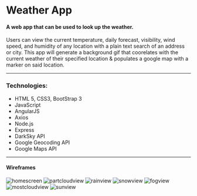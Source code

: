 # Weather App

#### A web app that can be used to look up the weather. 


Users can view the current temperature, daily forecast, visibility, wind speed, and humidity of any location with a plain text search of an address or city.  This app will generate a background gif that coorelates with the current weather of their specified location & populates a google map with a marker on said location. 

***

### Technologies: 

- HTML 5, CSS3, BootStrap 3
- JavaScript
- AngularJS
- Axios
- Node.js
- Express
- DarkSky API
- Google Geocoding API
- Google Maps API

***

#### Wireframes 

![homescreen](https://i.imgur.com/NFrhkdd.png)
![partcloudview](https://i.imgur.com/C9fV071.png)
![rainview](https://i.imgur.com/y9e44rJ.png)
![snowview](https://i.imgur.com/WxFgerp.png)
![fogview](https://i.imgur.com/ZJcugqP.png)
![mostcloudview](https://i.imgur.com/THKUjyu.png)
![sunview](https://i.imgur.com/K9jQIPc.png)

